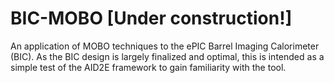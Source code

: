 # BIC-MOBO [Under construction!]

An application of MOBO techniques to the ePIC Barrel Imaging Calorimeter (BIC). As the
BIC design is largely finalized and optimal, this is intended as a simple test of the
AID2E framework to gain familiarity with the tool.
